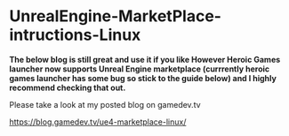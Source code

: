 # UnrealEngine-MarketPlace-intructions-Linux

**The below blog is still great and use it if you like However Heroic Games launcher now supports Unreal Engine marketplace (currrently heroic games launcher has some bug so stick to the guide below) and I highly recommend checking that out.**

Please take a look at my posted blog on gamedev.tv

https://blog.gamedev.tv/ue4-marketplace-linux/
  

  
  




